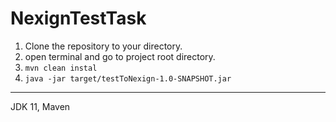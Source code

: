 # NexignTestTask

1. Clone the repository to your directory.
2. open terminal and go to project root directory.
3. `mvn clean instal`
4. `java -jar target/testToNexign-1.0-SNAPSHOT.jar`
---
JDK 11, Maven
